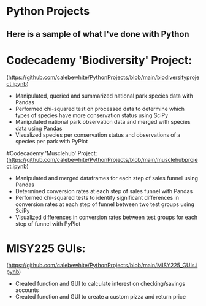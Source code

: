 # Python Projects

## Here is a sample of what I've done with Python 

# Codecademy 'Biodiversity' Project:
(https://github.com/calebewhite/PythonProjects/blob/main/biodiversityproject.ipynb)

- Manipulated, queried and summarized national park species data with Pandas
- Performed chi-squared test on processed data to determine which types of species have more conservation status using SciPy
- Manipulated national park observation data and merged with species data using Pandas
- Visualized species per conservation status and observations of a species per park with PyPlot

#Codecademy 'Musclehub' Project:
(https://github.com/calebewhite/PythonProjects/blob/main/musclehubproject.ipynb)

- Manipulated and merged dataframes for each step of sales funnel using Pandas
- Determined conversion rates at each step of sales funnel with Pandas
- Performed chi-squared tests to identify significant differences in conversion rates at each step of funnel between two test groups using SciPy
- Visualized differences in conversion rates between test groups for each step of funnel with PyPlot

# MISY225 GUIs:
(https://github.com/calebewhite/PythonProjects/blob/main/MISY225_GUIs.ipynb)

- Created function and GUI to calculate interest on checking/savings accounts
- Created function and GUI to create a custom pizza and return price
